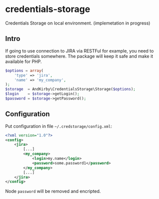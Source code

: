 # credentials-storage
Credentials Storage on local environment.
(implemetation in progress)

## Intro
If going to use connection to JIRA via RESTFul for example, you need to store credentials somewhere.
The package will keep it safe and make it available for PHP.

```php
$options = array(
    'type' => 'jira',
    'name' => 'my_company',
);
$storage  = AndKirby\CredentialsStorage\Storage($options);
$login    = $storage->getLogin();
$password = $storage->getPassword();
```

## Configuration
Put configuration in file `~/.credstorage/config.xml`:
```xml
<?xml version="1.0"?>
<config>
    <jira>
        [...]
        <my_company>
            <login>my.name</login>
            <password>some.password1</password>
        </my_company>
        [...]
    </jira>
</config>
```
Node `password` will be removed and encripted.
